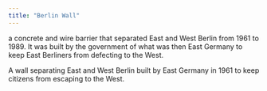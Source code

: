 ```yaml
---
title: "Berlin Wall"
---
```

a concrete and wire barrier that separated East and West Berlin from 1961 to 1989. It was built by the government of what was then East Germany to keep East Berliners from defecting to the West.

A wall separating East and West Berlin built by East Germany in 1961 to keep citizens from escaping to the West.

